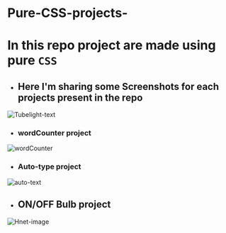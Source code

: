 # Pure-CSS-projects-
# In this repo project are made using pure `CSS`

- ## Here I'm sharing some Screenshots for each projects present in the repo
![Tubelight-text](https://user-images.githubusercontent.com/77436328/113549833-b4631400-960f-11eb-9c1e-e1e90586a1ea.gif)

- ### wordCounter project
![wordCounter](https://user-images.githubusercontent.com/77436328/113549464-196a3a00-960f-11eb-9866-3b2265ad449c.gif)

- ### Auto-type project
![auto-text](https://user-images.githubusercontent.com/77436328/113549905-d2307900-960f-11eb-9069-7822dbce5441.gif)

- ## ON/OFF Bulb project
![Hnet-image](https://user-images.githubusercontent.com/77436328/113550729-2f78fa00-9611-11eb-9aaf-88ea90397e87.gif)
